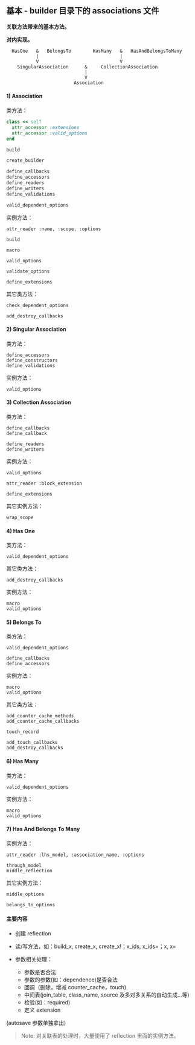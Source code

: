 ## 基本 - builder 目录下的 associations 文件

**关联方法带来的基本方法。**

**对内实现。**

```
  HasOne   &   BelongsTo        HasMany   &   HasAndBelongsToMany
           |                              |
           V                              V
    SingularAssociation      &     CollectionAssociation
                             |
                             V   
                         Association
```

#### 1) Association

类方法：

```ruby
class << self
  attr_accessor :extensions
  attr_accessor :valid_options
end

build

create_builder

define_callbacks
define_accessors
define_readers
define_writers
define_validations

valid_dependent_options
```

实例方法：

```
attr_reader :name, :scope, :options

build

macro

valid_options

validate_options

define_extensions
```

其它类方法：

```
check_dependent_options

add_destroy_callbacks
```

#### 2) Singular Association

类方法：

```
define_accessors
define_constructors
define_validations
```

实例方法：

```
valid_options
```

#### 3) Collection Association

类方法：

```
define_callbacks
define_callback

define_readers
define_writers
```

实例方法：

```
valid_options

attr_reader :block_extension

define_extensions
```

其它实例方法：

```
wrap_scope
```

#### 4) Has One

类方法：

```
valid_dependent_options
```

其它类方法：

```
add_destroy_callbacks
```

实例方法：

```
macro
valid_options
```

#### 5) Belongs To

类方法：

```
valid_dependent_options

define_callbacks
define_accessors
```

实例方法：

```
macro
valid_options
```

其它类方法：

```
add_counter_cache_methods
add_counter_cache_callbacks

touch_record

add_touch_callbacks
add_destroy_callbacks
```

#### 6) Has Many

类方法：

```
valid_dependent_options
```

实例方法：

```
macro
valid_options
```

#### 7) Has And Belongs To Many

实例方法：

```
attr_reader :lhs_model, :association_name, :options

through_model
middle_reflection
```

其它实例方法：

```
middle_options

belongs_to_options
```

#### 主要内容

- 创建 reflection

- 读/写方法，如：build_x, create_x, create_x!；x_ids, x_ids=；x, x=  

- 参数相关处理：
  - 参数是否合法  
  - 参数的参数(如：dependence)是否合法
  - 回调（删除，增减 counter_cache，touch)  
  - 中间表(join_table, class_name, source 及多对多关系的自动生成...等)  
  - 检验(如：required)  
  - 定义 extension

(autosave 参数单独拿出)

> Note: 对关联表的处理时，大量使用了 reflection 里面的实例方法。
